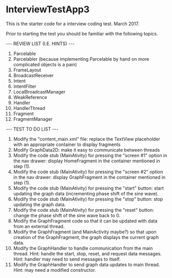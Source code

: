 # InterviewTestApp3
This is the starter code for a interview coding test. March 2017.

Prior to starting the test you should be familiar with the following topics.

--- REVIEW LIST (I.E. HINTS) ---
1)	Parcelable
2)	Parcelabler (because implementing Parcelable by hand on more complicated objects is a pain)
3)	FrameLayout
4)	BroadcastReceiver
5)	Intent
6)	IntentFilter
7)	LocalBroadcastManager
8)	WeakReference
9)	Handler
10)	HandlerThread
11)	Fragment
12)	FragmentManager

--- TEST TO DO LIST ---
1) Modify the "content_main.xml" file:
    replace the TextView placeholder with an appropriate container to display fragments
2) Modify GraphData2D:
    make it easy to communicate between threads
3) Modify the code stub (MainAtivity) for pressing the "screen #1" option in the nav drawer:
    display HomeFragment in the container mentioned in step (1).
4) Modify the code stub (MainAtivity) for pressing the "screen #2" option in the nav drawer:
    display GraphFragment in the container mentioned in step (1).
5) Modify the code stub (MainAtivity) for pressing the "start" button:
    start updating the graph data (incrementing phase shift of the sine wave).
6) Modify the code stub (MainAtivity) for pressing the "stop" button:
    stop updating the graph data.
7) Modify the code stub (MainAtivity) for pressing the "reset" button:
    change the phase shift of the sine wave back to 0.
8) Modify the GraphFragment code so that it can be updated with data from an external thread.
9) Modify the GraphFragment (and MainActivity maybe?) so that upon creation of the GraphFragment, the graph displays the current graph data.
10) Modify the GraphHandler to handle communication from the main thread.
    Hint: handle the start, stop, reset, and request data messages.
    Hint: handler may need to send messages to itself.
11) Modify the GraphHandler to send graph data updates to main thread.
    Hint: may need a modified constructor.



